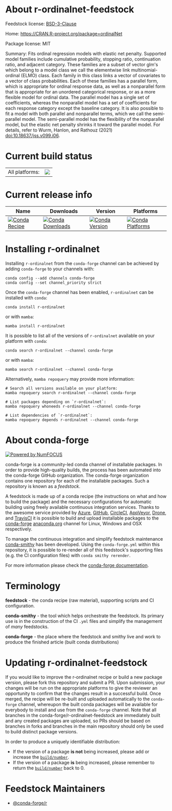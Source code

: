 About r-ordinalnet-feedstock
============================

Feedstock license: [BSD-3-Clause](https://github.com/conda-forge/r-ordinalnet-feedstock/blob/main/LICENSE.txt)

Home: https://CRAN.R-project.org/package=ordinalNet

Package license: MIT

Summary: Fits ordinal regression models with elastic net penalty. Supported model families include cumulative probability, stopping ratio, continuation ratio, and adjacent category. These families are a subset of vector glm's which belong to a model class we call the elementwise link multinomial-ordinal (ELMO) class. Each family in this class links a vector of covariates to a vector of class probabilities. Each of these families has a parallel form, which is appropriate for ordinal response data, as well as a nonparallel form that is appropriate for an unordered categorical response, or as a more flexible model for ordinal data. The parallel model has a single set of coefficients, whereas the nonparallel model has a set of coefficients for each response category except the baseline category. It is also possible to fit a model with both parallel and nonparallel terms, which we call the semi-parallel model. The semi-parallel model has the flexibility of the nonparallel model, but the elastic net penalty shrinks it toward the parallel model. For details, refer to Wurm, Hanlon, and Rathouz (2021) <doi:10.18637/jss.v099.i06>.

Current build status
====================


<table><tr><td>All platforms:</td>
    <td>
      <a href="https://dev.azure.com/conda-forge/feedstock-builds/_build/latest?definitionId=20521&branchName=main">
        <img src="https://dev.azure.com/conda-forge/feedstock-builds/_apis/build/status/r-ordinalnet-feedstock?branchName=main">
      </a>
    </td>
  </tr>
</table>

Current release info
====================

| Name | Downloads | Version | Platforms |
| --- | --- | --- | --- |
| [![Conda Recipe](https://img.shields.io/badge/recipe-r--ordinalnet-green.svg)](https://anaconda.org/conda-forge/r-ordinalnet) | [![Conda Downloads](https://img.shields.io/conda/dn/conda-forge/r-ordinalnet.svg)](https://anaconda.org/conda-forge/r-ordinalnet) | [![Conda Version](https://img.shields.io/conda/vn/conda-forge/r-ordinalnet.svg)](https://anaconda.org/conda-forge/r-ordinalnet) | [![Conda Platforms](https://img.shields.io/conda/pn/conda-forge/r-ordinalnet.svg)](https://anaconda.org/conda-forge/r-ordinalnet) |

Installing r-ordinalnet
=======================

Installing `r-ordinalnet` from the `conda-forge` channel can be achieved by adding `conda-forge` to your channels with:

```
conda config --add channels conda-forge
conda config --set channel_priority strict
```

Once the `conda-forge` channel has been enabled, `r-ordinalnet` can be installed with `conda`:

```
conda install r-ordinalnet
```

or with `mamba`:

```
mamba install r-ordinalnet
```

It is possible to list all of the versions of `r-ordinalnet` available on your platform with `conda`:

```
conda search r-ordinalnet --channel conda-forge
```

or with `mamba`:

```
mamba search r-ordinalnet --channel conda-forge
```

Alternatively, `mamba repoquery` may provide more information:

```
# Search all versions available on your platform:
mamba repoquery search r-ordinalnet --channel conda-forge

# List packages depending on `r-ordinalnet`:
mamba repoquery whoneeds r-ordinalnet --channel conda-forge

# List dependencies of `r-ordinalnet`:
mamba repoquery depends r-ordinalnet --channel conda-forge
```


About conda-forge
=================

[![Powered by
NumFOCUS](https://img.shields.io/badge/powered%20by-NumFOCUS-orange.svg?style=flat&colorA=E1523D&colorB=007D8A)](https://numfocus.org)

conda-forge is a community-led conda channel of installable packages.
In order to provide high-quality builds, the process has been automated into the
conda-forge GitHub organization. The conda-forge organization contains one repository
for each of the installable packages. Such a repository is known as a *feedstock*.

A feedstock is made up of a conda recipe (the instructions on what and how to build
the package) and the necessary configurations for automatic building using freely
available continuous integration services. Thanks to the awesome service provided by
[Azure](https://azure.microsoft.com/en-us/services/devops/), [GitHub](https://github.com/),
[CircleCI](https://circleci.com/), [AppVeyor](https://www.appveyor.com/),
[Drone](https://cloud.drone.io/welcome), and [TravisCI](https://travis-ci.com/)
it is possible to build and upload installable packages to the
[conda-forge](https://anaconda.org/conda-forge) [anaconda.org](https://anaconda.org/)
channel for Linux, Windows and OSX respectively.

To manage the continuous integration and simplify feedstock maintenance
[conda-smithy](https://github.com/conda-forge/conda-smithy) has been developed.
Using the ``conda-forge.yml`` within this repository, it is possible to re-render all of
this feedstock's supporting files (e.g. the CI configuration files) with ``conda smithy rerender``.

For more information please check the [conda-forge documentation](https://conda-forge.org/docs/).

Terminology
===========

**feedstock** - the conda recipe (raw material), supporting scripts and CI configuration.

**conda-smithy** - the tool which helps orchestrate the feedstock.
                   Its primary use is in the construction of the CI ``.yml`` files
                   and simplify the management of *many* feedstocks.

**conda-forge** - the place where the feedstock and smithy live and work to
                  produce the finished article (built conda distributions)


Updating r-ordinalnet-feedstock
===============================

If you would like to improve the r-ordinalnet recipe or build a new
package version, please fork this repository and submit a PR. Upon submission,
your changes will be run on the appropriate platforms to give the reviewer an
opportunity to confirm that the changes result in a successful build. Once
merged, the recipe will be re-built and uploaded automatically to the
`conda-forge` channel, whereupon the built conda packages will be available for
everybody to install and use from the `conda-forge` channel.
Note that all branches in the conda-forge/r-ordinalnet-feedstock are
immediately built and any created packages are uploaded, so PRs should be based
on branches in forks and branches in the main repository should only be used to
build distinct package versions.

In order to produce a uniquely identifiable distribution:
 * If the version of a package **is not** being increased, please add or increase
   the [``build/number``](https://docs.conda.io/projects/conda-build/en/latest/resources/define-metadata.html#build-number-and-string).
 * If the version of a package **is** being increased, please remember to return
   the [``build/number``](https://docs.conda.io/projects/conda-build/en/latest/resources/define-metadata.html#build-number-and-string)
   back to 0.

Feedstock Maintainers
=====================

* [@conda-forge/r](https://github.com/conda-forge/r/)

